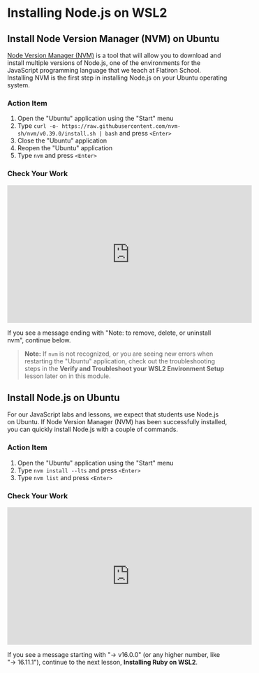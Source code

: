 # Installing Node.js on WSL2

## Install Node Version Manager (NVM) on Ubuntu

[Node Version Manager (NVM)][nvm] is a tool that will allow you to download and install
multiple versions of Node.js, one of the environments for the JavaScript
programming language that we teach at Flatiron School. Installing NVM is the
first step in installing Node.js on your Ubuntu operating system.

[nvm]: https://github.com/nvm-sh/nvm

### Action Item

1. Open the "Ubuntu" application using the "Start" menu
2. Type
   `curl -o- https://raw.githubusercontent.com/nvm-sh/nvm/v0.39.0/install.sh | bash`
   and press `<Enter>`
3. Close the "Ubuntu" application
4. Reopen the "Ubuntu" application
5. Type `nvm` and press `<Enter>`

### Check Your Work

<iframe width="560" height="315" src="https://www.youtube.com/embed/4X3ELqRnRd0" frameborder="0" allow="accelerometer; autoplay; clipboard-write; encrypted-media; gyroscope; picture-in-picture" allowfullscreen></iframe>

If you see a message ending with "Note: to remove, delete, or uninstall nvm",
continue below.

> **Note:** If `nvm` is not recognized, or you are seeing new errors when
> restarting the "Ubuntu" application, check out the troubleshooting steps
> in the **Verify and Troubleshoot your WSL2 Environment
> Setup** lesson later on in this module.

## Install Node.js on Ubuntu

For our JavaScript labs and lessons, we expect that students use Node.js on
Ubuntu. If Node Version Manager (NVM) has been successfully installed, you can
quickly install Node.js with a couple of commands.

### Action Item

1. Open the "Ubuntu" application using the "Start" menu
2. Type `nvm install --lts` and press `<Enter>`
3. Type `nvm list` and press `<Enter>`

### Check Your Work

<iframe width="560" height="315" src="https://www.youtube.com/embed/SqSwrdEENfI" frameborder="0" allow="accelerometer; autoplay; clipboard-write; encrypted-media; gyroscope; picture-in-picture" allowfullscreen></iframe>

If you see a message starting with "-> v16.0.0" (or any higher number, like "->
16.11.1"), continue to the next lesson, **Installing Ruby on WSL2**.
